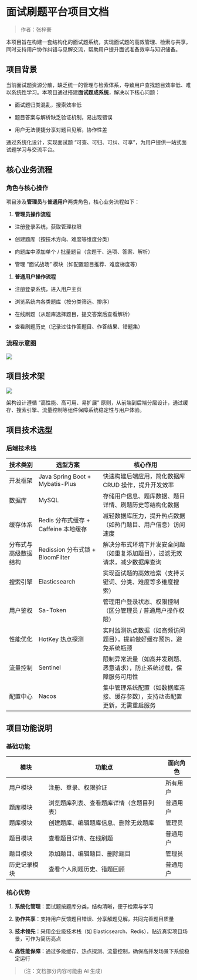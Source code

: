 # 面试刷题平台项目文档

> 作者：张梓豪

本项目旨在构建一套结构化的面试题系统，实现面试题的高效管理、检索与共享，同时支持用户协作纠错与见解交流，帮助用户提升面试准备效率与知识储备。

## 项目背景

当前面试题资源分散，缺乏统一的管理与检索体系，导致用户查找题目效率低、难以系统性学习。本项目通过搭建**面试题成系统**，解决以下核心问题：



*   面试题归类混乱，搜索效率低

*   题目答案与解析缺乏验证机制，易出现错误

*   用户无法便捷分享对题目见解，协作性差

通过系统化设计，实现面试题 “可查、可归、可纠、可享”，为用户提供一站式面试题学习与交流平台。

## 核心业务流程

### 角色与核心操作

项目涉及**管理员**与**普通用户**两类角色，核心业务流程如下：



1.  **管理员操作流程**

*   注册登录系统，获取管理权限

*   创建题库（按技术方向、难度等维度分类）

*   向题库中添加单个 / 批量题目（含题干、选项、答案、解析）

*   管理 “面试战场” 模块（如配置题目推荐、难度梯度等）

1.  **普通用户操作流程**

*   注册登录系统，进入用户主页

*   浏览系统内各类题库（按分类筛选、排序）

*   在线刷题（从题库选择题目，提交答案后查看解析）

*   查看刷题历史（记录过往作答题目、作答结果、错题集）

### 流程示意图



![](https://p3-flow-imagex-sign.byteimg.com/ocean-cloud-tos/pages_upload_image_1cbc07ba-be86-4f15-b283-57c5f0f2bbab.png\~tplv-a9rns2rl98-image-qvalue.png?rk3s=6823e3d0\&x-expires=1787735517\&x-signature=%2F84FOG0cPy6MHdbTtdHHcRmyYDM%3D)

## 项目技术架



![](https://p3-flow-imagex-sign.byteimg.com/ocean-cloud-tos/pages_upload_image_605d7621-7d77-4502-b2c6-19e63d5b5bf9.png\~tplv-a9rns2rl98-image-qvalue.png?rk3s=6823e3d0\&x-expires=1787735452\&x-signature=ezoAE6%2B5wOREx%2F7uNFSsWUZeoxQ%3D)

架构设计遵循 “高性能、高可用、易扩展” 原则，从前端到后端分层设计，通过缓存、搜索引擎、流量控制等组件保障系统稳定性与用户体验。

## 项目技术选型

### 后端技术栈



| 技术类别       | 选型方案                            | 核心作用                                   |
| ---------- | ------------------------------- | -------------------------------------- |
| 开发框架       | Java Spring Boot + Mybatis-Plus | 快速构建后端应用，简化数据库 CRUD 操作，提升开发效率          |
| 数据库        | MySQL                           | 存储用户信息、题库数据、题目详情、刷题历史等结构化数据            |
| 缓存体系       | Redis 分布式缓存 + Caffeine 本地缓存     | 减轻数据库压力，提升热点数据（如热门题目、用户信息）访问速度         |
| 分布式与高级数据结构 | Redission 分布式锁 + BloomFilter    | 解决分布式环境下并发安全问题（如重复添加题目），过滤无效请求，减少数据库查询 |
| 搜索引擎       | Elasticsearch                   | 实现面试题的高效检索（支持关键词、分类、难度等多维度搜索）          |
| 用户鉴权       | Sa-Token                        | 管理用户登录状态、权限控制（区分管理员 / 普通用户操作权限）        |
| 性能优化       | HotKey 热点探测                     | 实时监测热点数据（如高频访问题目），提前做好缓存预热，避免系统瓶颈      |
| 流量控制       | Sentinel                        | 限制异常流量（如高并发刷题、恶意请求），防止系统过载，保障服务可用性     |
| 配置中心       | Nacos                           | 集中管理系统配置（如数据库连接、缓存参数），支持动态配置更新，无需重启服务  |

## 项目功能说明

### 基础功能



| 模块     | 功能点                  | 面向角色 |
| ------ | -------------------- | ---- |
| 用户模块   | 注册、登录、权限验证           | 所有用户 |
| 题库模块   | 浏览题库列表、查看题库详情（含题目列表） | 普通用户 |
| 题库模块   | 创建题库、编辑题库信息、删除无效题库   | 管理员  |
| 题目模块   | 查看题目详情、在线刷题          | 普通用户 |
| 题目模块   | 添加题目、编辑题目、删除题目       | 管理员  |
| 历史记录模块 | 查看个人刷题历史、错题回顾        | 普通用户 |

### 核心优势



1.  **系统化管理**：面试题按题库分类，结构清晰，便于检索与学习

2.  **协作共享**：支持用户反馈题目错误、分享解题见解，共同完善题目质量

3.  **技术领先**：采用企业级技术栈（如 Elasticsearch、Redis），贴近真实项目场景，可作为简历亮点

4.  **高性能保障**：通过多级缓存、热点探测、流量控制，确保高并发场景下系统稳定运行

> （注：文档部分内容可能由 AI 生成）